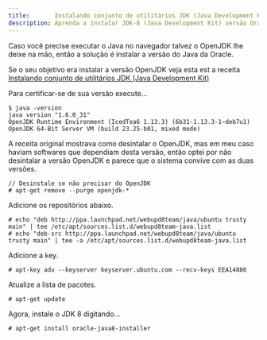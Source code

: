 ```yaml
---
title:       Instalando conjunto de utilitários JDK (Java Development Kit) versão Oracle
description: Aprenda a instalar JDK-8 (Java Development Kit) versão Oracle
---
```


Caso você precise executar o Java no navegador talvez o OpenJDK lhe deixe na mão, então a solução é
instalar a versão do Java da Oracle.

Se o seu objetivo era instalar a versão OpenJDK veja esta est a receita 
[Instalando conjunto de utilitários JDK (Java Development Kit)](/linux/cookbook/java/)

Para certificar-se de sua versão execute...

    $ java -version
    java version "1.6.0_31"
    OpenJDK Runtime Environment (IcedTea6 1.13.3) (6b31-1.13.3-1~deb7u1)
    OpenJDK 64-Bit Server VM (build 23.25-b01, mixed mode) 

A receita original mostrava como desintalar o OpenJDK, mas em meu caso haviam softwares que dependiam desta versão, 
então optei por não desintalar a versão OpenJDK e parece que o sistema convive com as duas versões.

    // Desinstale se não precisar do OpenJDK
    # apt-get remove --purge openjdk-* 


Adicione os repositórios abaixo.

    # echo "deb http://ppa.launchpad.net/webupd8team/java/ubuntu trusty main" | tee /etc/apt/sources.list.d/webupd8team-java.list
    # echo "deb-src http://ppa.launchpad.net/webupd8team/java/ubuntu trusty main" | tee -a /etc/apt/sources.list.d/webupd8team-java.list

Adicione a key.

    # apt-key adv --keyserver keyserver.ubuntu.com --recv-keys EEA14886 

Atualize a lista de pacotes.

    # apt-get update

Agora, instale o JDK 8 digitando...

    # apt-get install oracle-java8-installer 
